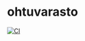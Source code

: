 # ohtuvarasto

[![CI](https://github.com/joona111/ohtuvarasto/actions/workflows/main.yml/badge.svg)](https://github.com/joona111/ohtuvarasto/actions/workflows/main.yml)
